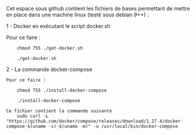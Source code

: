 Cet espace sous github contient les fichiers de bases permettant de mettre en place dans une machine linux (testé sous debian 9++) :

1 - Docker en exécutant le script docker.sh
   
   Pour ce faire :
        
        chmod 755 ./get-docker.sh
        
        ./get-docker.sh

2 - La commande docker-compose
    
    Pour ce faire :
    
        chmod 755 ./install-docker-compose
    
        ./install-docker-compose
    
    Ce fichier contient la commande suivante
        sudo curl -L "https://github.com/docker/compose/releases/download/1.27.4/docker-compose-$(uname -s)-$(uname -m)" -o /usr/local/bin/docker-compose
        
        
        
